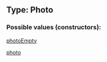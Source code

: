 ## Type: Photo  

### Possible values (constructors):

[photoEmpty](../constructors/photoEmpty.md)  

[photo](../constructors/photo.md)  

